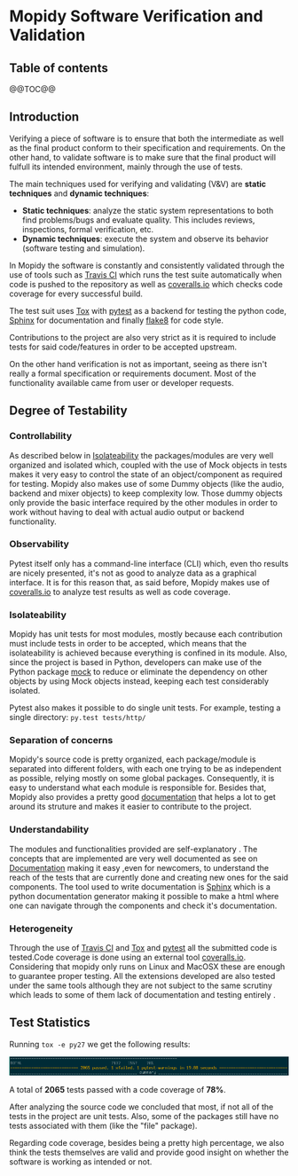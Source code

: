 # Mopidy Software Verification and Validation

## Table of contents
@@TOC@@


## Introduction
Verifying a piece of software is to ensure that both the intermediate as well as the final product conform to their specification and requirements.
On the other hand, to validate software is to make sure that the final product will fulfull its intended environment, mainly through the use of tests.

The main techniques used for verifying and validating (V&V) are **static techniques** and **dynamic techniques**:

- **Static techniques**: analyze the static system representations to both find problems/bugs and evaluate quality. This includes reviews, inspections, formal verification, etc.
- **Dynamic techniques**: execute the system and observe its behavior (software testing and simulation).


In Mopidy the software is constantly and consistently validated through the use of tools such as [Travis CI](https://travis-ci.org/mopidy/mopidy) which runs the test suite automatically when code is pushed to the repository as well as [coveralls.io](https://coveralls.io/github/mopidy/mopidy) which checks code coverage for every successful build.

The test suit uses [Tox](https://tox.readthedocs.org/en/latest/) with [pytest](http://pytest.org/latest/) as a backend for testing the python code, [Sphinx](http://sphinx-doc.org/) for documentation and finally [flake8](https://pypi.python.org/pypi/flake8) for code style.

Contributions to the project are also very strict as it is required to include tests for said code/features in order to be accepted upstream.

On the other hand verification is not as important, seeing as there isn't really a formal specification or requirements document.
Most of the functionality available came from user or developer requests.

## Degree of Testability

### Controllability
As described below in [Isolateability](#isolateability) the packages/modules are very well organized and isolated which, coupled with the use of Mock objects in tests makes it very easy to control the state of an object/component as required for testing.
Mopidy also makes use of some Dummy objects (like the audio, backend and mixer objects) to keep complexity low.
Those dummy objects only provide the basic interface required by the other modules in order to work without having to deal with actual audio output or backend functionality.

### Observability
Pytest itself only has a command-line interface (CLI) which, even tho results are nicely presented, it's not as good to analyze data as a graphical interface. It is for this reason that, as said before, Mopidy makes use of [coveralls.io](https://coveralls.io/github/mopidy/mopidy) to analyze test results as well as code coverage.


### Isolateability
Mopidy has unit tests for most modules, mostly because each contribution must include tests in order to be accepted, which means that the isolateability is achieved because everything is confined in its module.
Also, since the project is based in Python, developers can make use of the Python package [mock](https://pypi.python.org/pypi/mock) to reduce or eliminate the dependency on other objects by using Mock objects instead, keeping each test considerably isolated.

Pytest also makes it possible to do single unit tests. For example, testing a single directory:
`py.test tests/http/`

### Separation of concerns
Mopidy's source code is pretty organized, each package/module is separated into different folders, with each one trying to be as independent as possible, relying mostly on some global packages.
Consequently, it is easy to understand what each module is responsible for.
Besides that, Mopidy also provides a pretty good [documentation](https://docs.mopidy.com/en/latest/) that helps a lot to get around its struture and makes it easier to contribute to the project.

### Understandability

The modules and functionalities provided are self-explanatory . The concepts that are implemented are very well documented as see on [Documentation](https://docs.mopidy.com/en/latest/) making it easy ,even for newcomers, to understand the reach of the tests that are currently done and creating new ones for the said components. The tool used to write documentation is [Sphinx](http://sphinx-doc.org/) which is a python documentation generator making it possible to make a html where one can navigate through the components and check it's documentation.

### Heterogeneity

Through the use of [Travis CI](https://travis-ci.org) and [Tox](https://tox.readthedocs.org/en/latest/) and [pytest](http://pytest.org/latest/) all the submitted code is tested.Code coverage is  done using an external tool 
[coveralls.io](https://coveralls.io/github/mopidy/mopidy). Considering that mopidy only runs on Linux and MacOSX these are enough to guarantee proper testing. All the extensions developed are also tested under the same tools although they are not subject to the same scrutiny which leads to some of them lack of documentation and testing entirely .



## Test Statistics
Running `tox -e py27` we get the following results:

![](./images/v&v/pytest_results.png "pytest results")

A total of **2065** tests passed with a code coverage of **78%**.

After analyzing the source code we concluded that most, if not all of the tests in the project are unit tests.
Also, some of the packages still have no tests associated with them (like the "file" package).

Regarding code coverage, besides being a pretty high percentage, we also think the tests themselves are valid and provide good insight on whether the software is working as intended or not.

